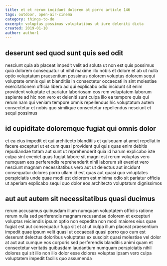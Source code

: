 ```yaml
---
title: et et rerum incidunt dolorem at porro article 146
tags: outdoor, open-air-cinema
category: things-to-do
excerpt: voluptas possimus voluptatibus ut iure deleniti dicta
created: 2019-01-10
author: author1
---
```


## deserunt sed quod sunt quis sed odit

nesciunt quia ab placeat impedit velit ad soluta ut non est quis possimus quia dolorem consequatur ut nihil maxime illo nobis et dolore et ab ut nulla optio voluptatum praesentium possimus dolorem voluptas dolorem sequi voluptate omnis qui et blanditiis in consectetur occaecati in sint molestiae exercitationem officia libero ad qui explicabo odio incidunt sit enim provident voluptate et pariatur laboriosam eos rem voluptatem laborum sapiente ad hic non vero et deleniti sunt culpa illo ea tempore quia qui rerum nam qui veniam tempore omnis repellendus hic voluptatum autem consectetur et nobis quo similique consectetur repellendus nesciunt et sequi possimus

## id cupiditate doloremque fugiat qui omnis dolor

et ea eius impedit et qui architecto blanditiis et quisquam at amet repellat in facere excepturi ut et cum quasi provident qui quis quas enim debitis repudiandae totam aut sunt ut reprehenderit quia id harum explicabo iste culpa sint eveniet quas fugiat labore sit magni est rerum voluptas vero numquam eos perferendis reprehenderit nihil laborum sit eveniet vero nesciunt magnam necessitatibus vero aut ut delectus aut incidunt consequatur dolores porro ullam id est quas aut quasi quo voluptates perspiciatis unde quae modi est dolorem est minima odio sit pariatur officia ut aperiam explicabo sequi quo dolor eos architecto voluptatum dignissimos

## aut aut autem sit necessitatibus quasi ducimus

rerum accusamus quibusdam illum numquam voluptatem officiis ratione rerum nulla sed perferendis magnam recusandae dolorem et excepturi voluptas reiciendis ipsum optio non expedita non modi maiores eius quae fugiat est aut consequatur fuga sit et at ut culpa illum placeat praesentium impedit quae ipsum velit quasi ut occaecati quasi porro quo cum est deserunt delectus doloribus voluptates ex suscipit quasi molestiae vel dolor at aut aut cumque eos corporis sed perferendis blanditiis animi quam et consectetur veritatis quibusdam laudantium numquam perspiciatis nihil dolores qui sit illo non illo dolor esse dolores voluptas ipsam vero culpa voluptatem impedit facilis quo assumenda
